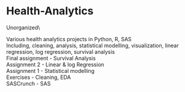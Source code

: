 # Health-Analytics
Unorganized\

Various health analytics projects in Python, R, SAS \
Including, cleaning, analysis, statistical modelling, visualization, linear regression, log regression, survival analysis \
Final assignment - Survival Analysis \
Assignment 2 - Linear & log Regression \
Assignment 1 - Statistical modelling \
Exercises - Cleaning, EDA \
SASCrunch - SAS
